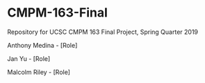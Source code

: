 # CMPM-163-Final
Repository for UCSC CMPM 163 Final Project, Spring Quarter 2019

Anthony Medina - [Role]

Jan Yu - [Role]

Malcolm Riley - [Role]
